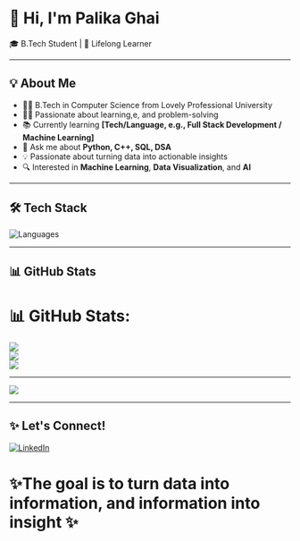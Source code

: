# 👋 Hi, I'm Palika Ghai 

🎓 B.Tech Student | 🌱 Lifelong Learner

---

## 💡 About Me
- 🧑‍🎓 B.Tech in Computer Science from Lovely Professional University
- 👨‍💻 Passionate about learning,e, and problem-solving
- 📚 Currently learning **[Tech/Language, e.g., Full Stack Development / Machine Learning]**
- 💬 Ask me about **Python, C++, SQL, DSA**
- 💡 Passionate about turning data into actionable insights
- 🔍 Interested in **Machine Learning**, **Data Visualization**, and **AI**

---

## 🛠️ Tech Stack
![Languages](https://skillicons.dev/icons?i=cpp,python,java,js,html,css,c,azure,oracle,mysql,pandas,numpy,matplotlib,sklearn,postgres,git,github)

---

## 📊 GitHub Stats
# 📊 GitHub Stats:
![](https://github-readme-stats.vercel.app/api?username=Palikaghai&theme=merko&hide_border=false&include_all_commits=false&count_private=false)<br/>
![](https://nirzak-streak-stats.vercel.app/?user=Palikaghai&theme=merko&hide_border=false)<br/>
![](https://github-readme-stats.vercel.app/api/top-langs/?username=Palikaghai&theme=merko&hide_border=false&include_all_commits=false&count_private=false&layout=compact)

---
[![](https://visitcount.itsvg.in/api?id=Palikaghai&icon=0&color=0)](https://visitcount.itsvg.in)

---

## ✨ Let's Connect!

[![LinkedIn](https://www.linkedin.com/in/palikaghai/)]()









# ✨The goal is to turn data into information, and information into insight ✨
